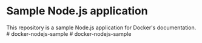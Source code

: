 # Sample Node.js application

This repository is a sample Node.js application for Docker's documentation.
#   d o c k e r - n o d e j s - s a m p l e  
 #   d o c k e r - n o d e j s - s a m p l e  
 